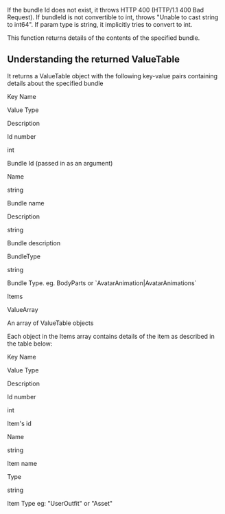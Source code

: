 If the bundle Id does not exist, it throws HTTP 400 (HTTP/1.1 400 Bad Request). If bundleId is not convertible to int, throws "Unable to cast string to int64". If param type is string, it implicitly tries to convert to int.

This function returns details of the contents of the specified bundle.

Understanding the returned ValueTable
-------------------------------------

It returns a ValueTable object with the following key-value pairs containing details about the specified bundle

Key Name

Value Type

Description

Id number

int

Bundle Id (passed in as an argument)

Name

string

Bundle name

Description

string

Bundle description

BundleType

string

Bundle Type. eg. BodyParts or \`AvatarAnimation|AvatarAnimations\`

Items

ValueArray

An array of ValueTable objects

Each object in the Items array contains details of the item as described in the table below:

Key Name

Value Type

Description

Id number

int

Item's id

Name

string

Item name

Type

string

Item Type eg: "UserOutfit" or "Asset"